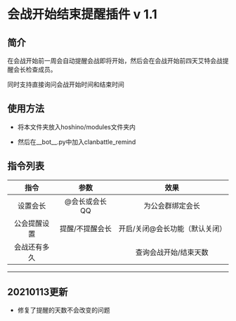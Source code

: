 # 会战开始结束提醒插件 v 1.1

## 简介

在会战开始前一周会自动提醒会战即将开始，然后会在会战开始前四天艾特会战提醒会长检查成员。

同时支持直接询问会战开始时间和结束时间

## 使用方法

- 将本文件夹放入hoshino/modules文件夹内

- 然后在__bot__.py中加入clanbattle_remind

## 指令列表

|    指令    |    参数    |    效果    |
| :--------: | :----------: | :--------:|
|     设置会长    |    @会长或会长QQ    |    为公会群绑定会长    |
|    公会提醒设置    |    提醒/不提醒会长    |    开启/关闭@会长功能（默认关闭）    |
|    会战还有多久    |        |    查询会战开始/结束天数    |

------


## 20210113更新
- 修复了提醒的天数不会改变的问题
